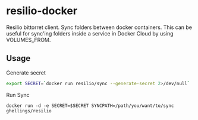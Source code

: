 # resilio-docker

Resilio bittorret client.  Sync folders between docker containers.  This can be useful for sync'ing folders inside a service in Docker Cloud by using VOLUMES_FROM.

## Usage

Generate secret
```bash
export SECRET=`docker run resilio/sync --generate-secret 2>/dev/null`
```

Run Sync
```
docker run -d -e SECRET=$SECRET SYNCPATH=/path/you/want/to/sync ghellings/resilio
```

